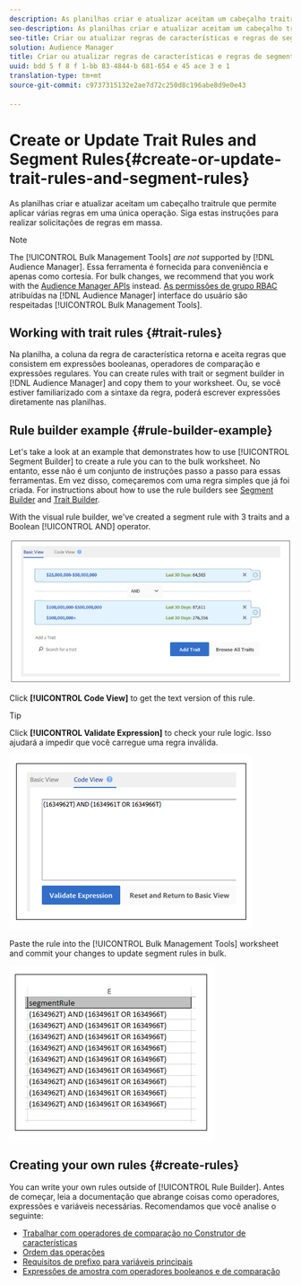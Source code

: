 ```yaml
---
description: As planilhas criar e atualizar aceitam um cabeçalho traitrule que permite aplicar várias regras em uma única operação. Siga estas instruções para realizar solicitações de regras em massa.
seo-description: As planilhas criar e atualizar aceitam um cabeçalho traitrule que permite aplicar várias regras em uma única operação. Siga estas instruções para realizar solicitações de regras em massa.
seo-title: Criar ou atualizar regras de características e regras de segmento
solution: Audience Manager
title: Criar ou atualizar regras de características e regras de segmento
uuid: bdd 5 f 8 f 1-bb 83-4844-b 681-654 e 45 ace 3 e 1
translation-type: tm+mt
source-git-commit: c9737315132e2ae7d72c250d8c196abe8d9e0e43

---
```



# Create or Update Trait Rules and Segment Rules{#create-or-update-trait-rules-and-segment-rules}

As planilhas criar e atualizar aceitam um cabeçalho traitrule que permite aplicar várias regras em uma única operação. Siga estas instruções para realizar solicitações de regras em massa.

<!-- 

<p>c_bulk_rules.xml </p>

 -->

>[!NOTE]
>
>The [!UICONTROL Bulk Management Tools] *are not* supported by [!DNL Audience Manager]. Essa ferramenta é fornecida para conveniência e apenas como cortesia. For bulk changes, we recommend that you work with the [Audience Manager APIs](../../api/rest-api-main/aam-api-getting-started.md) instead. [As permissões de grupo RBAC](../../features/administration/administration-overview.md) atribuídas na [!DNL Audience Manager] interface do usuário são respeitadas [!UICONTROL Bulk Management Tools].

## Working with trait rules {#trait-rules}

Na planilha, a coluna da regra de característica retorna e aceita regras que consistem em expressões booleanas, operadores de comparação e expressões regulares. You can create rules with trait or segment builder in [!DNL Audience Manager] and copy them to your worksheet. Ou, se você estiver familiarizado com a sintaxe da regra, poderá escrever expressões diretamente nas planilhas.

## Rule builder example {#rule-builder-example}

Let&#39;s take a look at an example that demonstrates how to use [!UICONTROL Segment Builder] to create a rule you can to the bulk worksheet. No entanto, esse não é um conjunto de instruções passo a passo para essas ferramentas. Em vez disso, começaremos com uma regra simples que já foi criada. For instructions about how to use the rule builders see [Segment Builder](../../features/segments/segment-builder.md) and [Trait Builder](../../features/traits/about-trait-builder.md).

With the visual rule builder, we&#39;ve created a segment rule with 3 traits and a Boolean [!UICONTROL AND] operator.

![](assets/visualrule.png)

Click **[!UICONTROL Code View]** to get the text version of this rule.

>[!TIP]
>
>Click **[!UICONTROL Validate Expression]** to check your rule logic. Isso ajudará a impedir que você carregue uma regra inválida.

![](assets/coderule.png)

Paste the rule into the [!UICONTROL Bulk Management Tools] worksheet and commit your changes to update segment rules in bulk.

![](assets/segmentrule.png)

## Creating your own rules {#create-rules}

You can write your own rules outside of [!UICONTROL Rule Builder]. Antes de começar, leia a documentação que abrange coisas como operadores, expressões e variáveis necessárias. Recomendamos que você analise o seguinte:

* [Trabalhar com operadores de comparação no Construtor de características](../../features/traits/trait-comparison-operators.md)
* [Ordem das operações](../../features/traits/trait-operator-precedence.md)
* [Requisitos de prefixo para variáveis principais](../../features/traits/trait-variable-prefixes.md)
* [Expressões de amostra com operadores booleanos e de comparação](../../features/traits/trait-expression-samples.md)

